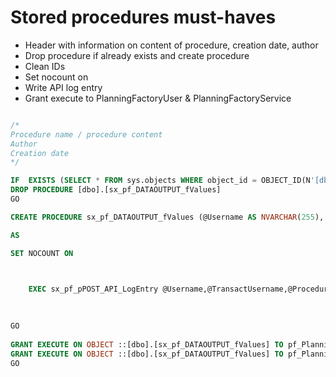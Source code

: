 # Stored procedures must-haves

- Header with information on content of procedure, creation date, author
- Drop procedure if already exists and create procedure
- Clean IDs
- Set nocount on
- Write API log entry
- Grant execute to PlanningFactoryUser & PlanningFactoryService

```sql

/*
Procedure name / procedure content
Author
Creation date
*/

IF  EXISTS (SELECT * FROM sys.objects WHERE object_id = OBJECT_ID(N'[dbo].[sx_pf_DATAOUTPUT_fValues]') AND type in (N'P', N'PC'))
DROP PROCEDURE [dbo].[sx_pf_DATAOUTPUT_fValues]
GO

CREATE PROCEDURE sx_pf_DATAOUTPUT_fValues (@Username AS NVARCHAR(255), @FactoryID AS NVARCHAR(255)='', @ProductLineID AS NVARCHAR(255)='')

AS

SET NOCOUNT ON

		

	EXEC sx_pf_pPOST_API_LogEntry @Username,@TransactUsername,@ProcedureName,@ParameterString,@EffectedRows,@ResultCode,@TimestampCall,@Comment
		
		

GO
  
GRANT EXECUTE ON OBJECT ::[dbo].[sx_pf_DATAOUTPUT_fValues] TO pf_PlanningFactoryUser;
GRANT EXECUTE ON OBJECT ::[dbo].[sx_pf_DATAOUTPUT_fValues] TO pf_PlanningFactoryService;
GO
```
